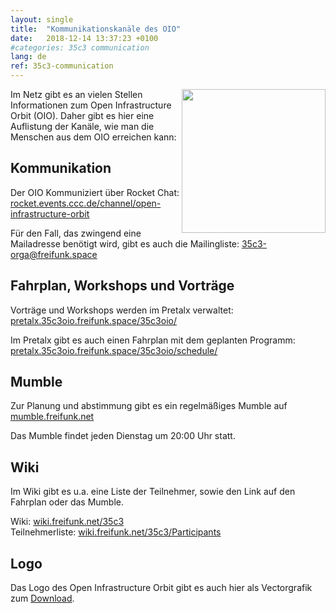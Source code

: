 ```yaml
---
layout: single
title:  "Kommunikationskanäle des OIO"
date:   2018-12-14 13:37:23 +0100
#categories: 35c3 communication
lang: de
ref: 35c3-communication
---
```


<img src="/images/OIO-badge.svg" width="230px" style="float:right;" />
Im Netz gibt es an vielen Stellen Informationen zum Open Infrastructure Orbit (OIO).
Daher gibt es hier eine Auflistung der Kanäle, wie man die Menschen aus dem OIO erreichen kann:

 Kommunikation
---------------

Der OIO Kommuniziert über Rocket Chat:
[rocket.events.ccc.de/channel/open-infrastructure-orbit](https://rocket.events.ccc.de/channel/open-infrastructure-orbit)

Für den Fall, das zwingend eine Mailadresse benötigt wird, gibt es auch die Mailingliste: [35c3-orga@freifunk.space](https://lists.freifunk.net/mailman/listinfo/35c3-orga-freifunk.net)


 Fahrplan, Workshops und Vorträge
----------------------------------

Vorträge und Workshops werden im Pretalx verwaltet: [pretalx.35c3oio.freifunk.space/35c3oio/](https://pretalx.35c3oio.freifunk.space/35c3oio/)

Im Pretalx gibt es auch einen Fahrplan mit dem geplanten Programm: [pretalx.35c3oio.freifunk.space/35c3oio/schedule/](https://pretalx.35c3oio.freifunk.space/35c3oio/schedule/)


 Mumble
--------

Zur Planung und abstimmung gibt es ein regelmäßiges Mumble auf [mumble.freifunk.net](https://mumble.freifunk.net)

Das Mumble findet jeden Dienstag um 20:00 Uhr statt.

 Wiki
------

Im Wiki gibt es u.a. eine Liste der Teilnehmer, sowie den Link auf den Fahrplan oder das Mumble.

Wiki: [wiki.freifunk.net/35c3](https://wiki.freifunk.net/35c3)<br/>
Teilnehmerliste: [wiki.freifunk.net/35c3/Participants](https://wiki.freifunk.net/35c3/Participants)

 Logo
-----
Das Logo des Open Infrastructure Orbit gibt es auch hier als Vectorgrafik zum <a href="/images/OIO-badge.svg" download>Download</a>.
